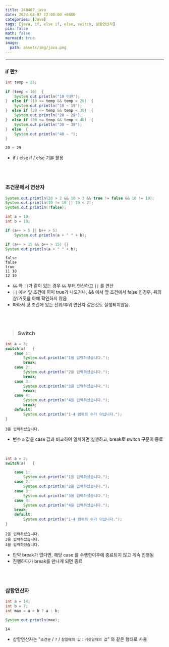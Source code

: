 ```yaml
---
title: 240407_java
date: 2024-04-07 12:00:00 +0800
categories: [Java]
tags: [java, if, else if, else, switch, 삼항연산자]
pin: false
math: false
mermaid: true
image:
  path: assets/img/java.png
---
```


<hr style="border:1px solid white">

### if 란?
```java
int temp = 25;
    
if (temp < 10)  {
	System.out.println("10 미만");
}  else if (10 <= temp && temp < 20)  {
	System.out.println("10 ~ 19");
}  else if (20 <= temp && temp < 30)  {
	System.out.println("20 ~ 29");
}  else if (30 <= temp && temp < 40)  {
	System.out.println("30 ~ 39");
}  else  {
	System.out.println("40 ~ ");
}
```
```
20 ~ 29
```
- if / else if / else 기본 활용

<br/><br/>

### 조건문에서 연산자
```java
System.out.println(20 > 2 && 10 > 3 && true != false && 10 != 10);
System.out.println(10 != 10 || 10 < 2);
System.out.println(!false);

int a = 10;
int b = 10;

if (a++ > 5 || b++ > 5) 
	System.out.println(a + " " + b);

if (a++ > 15 && b++ > 15) {}
System.out.println(a + " " + b);
```
```
false
false
true
11 10
12 10
```
- `&&` 와 `||`가 같이 있는 경우 `&&` 부터 연산하고 `||` 를 연산
- `||` 에서 앞 조건에 이미 true가 나오거나, && 에서 앞 조건에서 false 인경우, 뒤의 참/거짓을 아예 확인하지 않음
- 따라서 뒷 조건에 있는 전위/후위 연산자 같은것도 실행되지않음.

<br/><br/>

> ### Switch
```java
int a = 3;
switch(a)	{
  	case 1:
    	System.out.println("1을 입력하셨습니다.");
       	break;
    case 2:
       	System.out.println("2을 입력하셨습니다.");
       	break;
    case 3:
       	System.out.println("3을 입력하셨습니다.");
       	break;
    case 4:
       	System.out.println("4을 입력하셨습니다.");
       	break;
    default:
       	System.out.println("1-4 범위의 수가 아닙니다.");
}   
```
```
3을 입력하셨습니다.
```        
- 변수 a 값을 case 값과 비교하여 일치하면 실행하고, break로 switch 구문이 종료

<br/>

```java
int a = 2;
switch(a)	{

    case 1:
    	System.out.println("1을 입력하셨습니다.");
    case 2:
       	System.out.println("2을 입력하셨습니다.");
    case 3:
       	System.out.println("3을 입력하셨습니다.");
    case 4:
       	System.out.println("4을 입력하셨습니다.");
	break;
    default:
       	System.out.println("1-4 범위의 수가 아닙니다.");
}   
```
```
2을 입력하셨습니다.
3을 입력하셨습니다.
4을 입력하셨습니다.
```
- 만약 break가 없다면, 해당 case 를 수행한이후에 종료되지 않고 계속 진행됨
- 진행하다가 break를 만나게 되면 종료
        
<br/><br/>

### 삼항연산자
```java
int a = 14;
int b = 7;
int max = a > b ? a : b;

System.out.println(max);
```
```
14
```
- 삼항연산자는 "`조건문` / `?` / `참일때의 값` : `거짓일때의 값`" 와 같은 형태로 사용